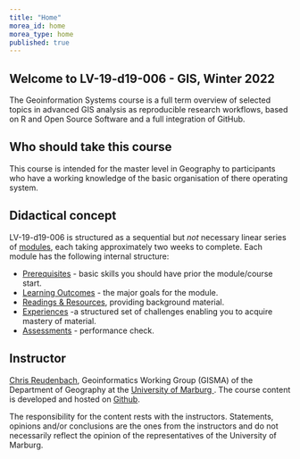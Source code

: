 ```yaml
---
title: "Home"
morea_id: home
morea_type: home
published: true
---
```


## Welcome to LV-19-d19-006 - GIS, Winter 2022



The Geoinformation Systems course is a full term overview of selected topics in advanced GIS analysis as reproducible research workflows, based on R and Open Source Software and a full integration of GitHub. 

## Who should take this course

  This course is intended for the master level in Geography to participants who have a working knowledge of the basic organisation of there operating system.

## Didactical concept

LV-19-d19-006 is structured as a sequential but *not* necessary linear series of [modules](/LV-19-d19-006/modules), each taking approximately two weeks to complete. Each module has the following internal structure:

  * [Prerequisites](/LV-19-d19-006/prerequisites) - basic skills you should have prior the module/course start.
  * [Learning Outcomes](/LV-19-d19-006//outcomes) - the major goals for the module.
  * [Readings & Resources](/LV-19-d19-006/readings), providing background material.
  * [Experiences](/LV-19-d19-006/experiences) -a structured set of challenges enabling you to acquire mastery of material.
  * [Assessments](/LV-19-d19-006/assessments) - performance check.


## Instructor

[Chris Reudenbach](https://www.uni-marburg.de/de/fb19/fachbereich/staff/reudenbach), Geoinformatics Working Group (GISMA) of the Department of Geography at the [University of Marburg ](https://www.uni-marburg.de/en). The course content is developed and hosted on [Github](https://github.com/gisma-courses/LV-19-d19-006).

The responsibility for the content rests with the instructors. Statements, opinions and/or conclusions are the ones from the instructors and do not necessarily reflect the opinion of the representatives of the University of Marburg. 

